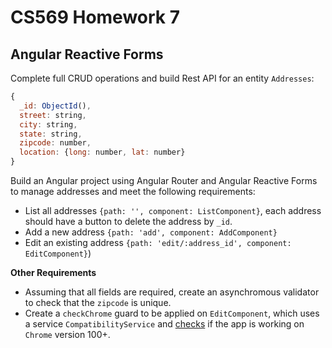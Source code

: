 # CS569 Homework 7
## Angular Reactive Forms
Complete  full CRUD operations and build Rest API for an entity `Addresses`:   
```javascript
{
  _id: ObjectId(), 
  street: string, 
  city: string, 
  state: string, 
  zipcode: number, 
  location: {long: number, lat: number}
}
```
Build an Angular project using Angular Router and Angular Reactive Forms to manage addresses and meet the following requirements:  
* List all addresses `{path: '', component: ListComponent}`, each address should have a button to delete the address by `_id`.
* Add a new address `{path: 'add', component: AddComponent}`
* Edit an existing address `{path: 'edit/:address_id', component: EditComponent}`) 
  
**Other Requirements**
* Assuming that all fields are required, create an asynchromous validator to check that the `zipcode` is unique.  
* Create a `checkChrome` guard to be applied on `EditComponent`, which uses a service `CompatibilityService` and [checks](https://developer.mozilla.org/en-US/docs/Web/API/Navigator/userAgent) if the app is working on `Chrome` version 100+. 

